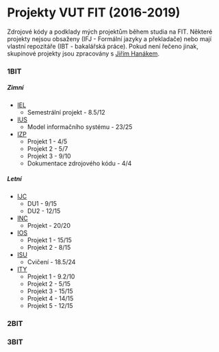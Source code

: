 # Projekty VUT FIT (2016-2019)
Zdrojové kódy a podklady mých projektům během studia na FIT. Některé projekty nejsou obsaženy (IFJ - Formální jazyky a překladače) nebo mají vlastní repozitáře (IBT - bakalářská práce). Pokud není řečeno jinak, skupinové projekty jsou zpracovány s  [Jiřím Hanákem](https://github.com/Contrix).
### 1BIT
##### Zimní
* [IEL](https://github.com/matejMitas/VUT_FIT_BIT/tree/master/1BIT%20-%20zimn%C3%AD/IEL)
  * Semestrální projekt - 8.5/12
* [IUS](https://github.com/matejMitas/VUT_FIT_BIT/tree/master/1BIT%20-%20zimn%C3%AD/IUS)
  * Model informačního systému - 23/25
* [IZP](https://github.com/matejMitas/VUT_FIT_BIT/tree/master/1BIT%20-%20zimn%C3%AD/IZP)
  * Projekt 1 - 4/5
  * Projekt 2 - 5/7
  * Projekt 3 - 9/10
  * Dokumentace zdrojového kódu - 4/4
##### Letní
* [IJC](https://github.com/matejMitas/VUT_FIT_BIT/tree/master/1BIT%20-%20letn%C3%AD/IJC)
  * DU1 - 9/15
  * DU2 - 12/15 
* [INC](https://github.com/matejMitas/VUT_FIT_BIT/tree/master/1BIT%20-%20letn%C3%AD/INC)
  * Projekt - 20/20
* [IOS](https://github.com/matejMitas/VUT_FIT_BIT/tree/master/1BIT%20-%20letn%C3%AD/IOS)
  * Projekt 1 - 15/15
  * Projekt 2 - 8/15
* [ISU](https://github.com/matejMitas/VUT_FIT_BIT/tree/master/1BIT%20-%20letn%C3%AD/ISU)
  * Cvičení - 18.5/24
* [ITY](https://github.com/matejMitas/VUT_FIT_BIT/tree/master/1BIT%20-%20letn%C3%AD/ITY)
  * Projekt 1 - 9.2/10
  * Projekt 2 - 5/15
  * Projekt 3 - 15/15
  * Projekt 4 - 14/15
  * Projekt 5 - 12/15



### 2BIT

### 3BIT

